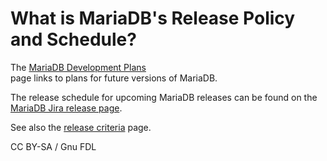 # What is MariaDB's Release Policy and Schedule?

The [MariaDB Development Plans](../../../../faq/mariadb-software-questions/broken-reference/)\
page links to plans for future versions of MariaDB.

The release schedule for upcoming MariaDB releases can be found on the [MariaDB Jira release page](https://jira.mariadb.org/projects/MDEV?selectedItem=com.atlassian.jira.jira-projects-plugin:release-page).

See also the [release criteria](https://app.gitbook.com/s/aEnK0ZXmUbJzqQrTjFyb/mariadb-release-criteria) page.

CC BY-SA / Gnu FDL
